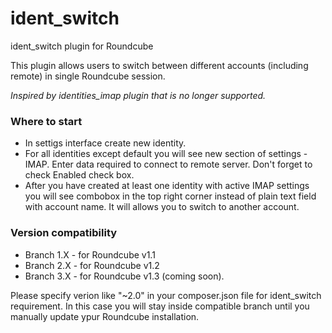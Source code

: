 # ident_switch
ident_switch plugin for Roundcube

This plugin allows users to switch between different accounts (including remote) in single Roundcube session.

*Inspired by identities_imap plugin that is no longer supported.*

### Where to start ###
* In settigs interface create new identity.
* For all identities except default you will see new section of settings - IMAP. Enter data required to connect to  remote server. Don't forget to check Enabled check box.
* After you have created at least one identity with active IMAP settings you will see combobox in the top right corner instead of plain text field with account name. It will allows you to switch to another account.

### Version compatibility ###
* Branch 1.X - for Roundcube v1.1
* Branch 2.X - for Roundcube v1.2
* Branch 3.X - for Roundcube v1.3 (coming soon).

Please specify verion like "~2.0" in your composer.json file for ident_switch requirement. In this case you will stay inside compatible branch until you manually update ypur Roundcube installation.
